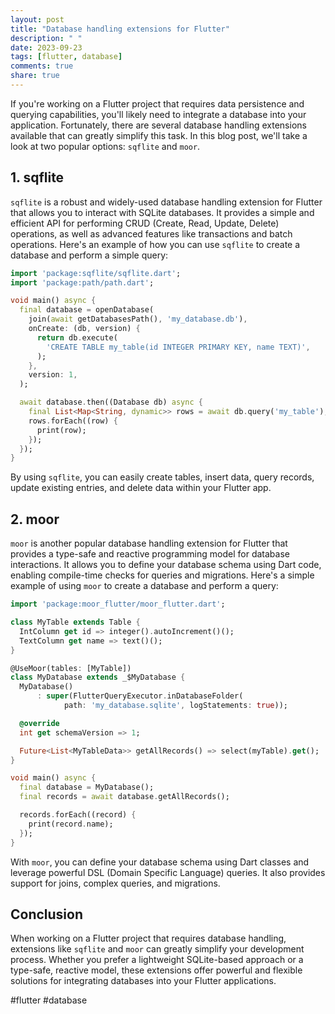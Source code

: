 ```yaml
---
layout: post
title: "Database handling extensions for Flutter"
description: " "
date: 2023-09-23
tags: [flutter, database]
comments: true
share: true
---
```


If you're working on a Flutter project that requires data persistence and querying capabilities, you'll likely need to integrate a database into your application. Fortunately, there are several database handling extensions available that can greatly simplify this task. In this blog post, we'll take a look at two popular options: `sqflite` and `moor`.

## 1. sqflite

`sqflite` is a robust and widely-used database handling extension for Flutter that allows you to interact with SQLite databases. It provides a simple and efficient API for performing CRUD (Create, Read, Update, Delete) operations, as well as advanced features like transactions and batch operations. Here's an example of how you can use `sqflite` to create a database and perform a simple query:

```dart
import 'package:sqflite/sqflite.dart';
import 'package:path/path.dart';

void main() async {
  final database = openDatabase(
    join(await getDatabasesPath(), 'my_database.db'),
    onCreate: (db, version) {
      return db.execute(
        'CREATE TABLE my_table(id INTEGER PRIMARY KEY, name TEXT)',
      );
    },
    version: 1,
  );

  await database.then((Database db) async {
    final List<Map<String, dynamic>> rows = await db.query('my_table');
    rows.forEach((row) {
      print(row);
    });
  });
}
```

By using `sqflite`, you can easily create tables, insert data, query records, update existing entries, and delete data within your Flutter app.

## 2. moor

`moor` is another popular database handling extension for Flutter that provides a type-safe and reactive programming model for database interactions. It allows you to define your database schema using Dart code, enabling compile-time checks for queries and migrations. Here's a simple example of using `moor` to create a database and perform a query:

```dart
import 'package:moor_flutter/moor_flutter.dart';

class MyTable extends Table {
  IntColumn get id => integer().autoIncrement()();
  TextColumn get name => text()();
}

@UseMoor(tables: [MyTable])
class MyDatabase extends _$MyDatabase {
  MyDatabase()
      : super(FlutterQueryExecutor.inDatabaseFolder(
            path: 'my_database.sqlite', logStatements: true));

  @override
  int get schemaVersion => 1;

  Future<List<MyTableData>> getAllRecords() => select(myTable).get();
}

void main() async {
  final database = MyDatabase();
  final records = await database.getAllRecords();

  records.forEach((record) {
    print(record.name);
  });
}
```

With `moor`, you can define your database schema using Dart classes and leverage powerful DSL (Domain Specific Language) queries. It also provides support for joins, complex queries, and migrations.

## Conclusion

When working on a Flutter project that requires database handling, extensions like `sqflite` and `moor` can greatly simplify your development process. Whether you prefer a lightweight SQLite-based approach or a type-safe, reactive model, these extensions offer powerful and flexible solutions for integrating databases into your Flutter applications.

#flutter #database